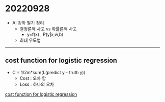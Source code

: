 # 20220928

- AI 강좌 필기 정리
    - 결정론적 사고 vs 확률론적 사고
        - y=f(x) , P(y|x;w,b)
    - 최대 우도법

---

## cost function for logistic regression 
- C = 1/2m*sum(L(predict y - truth y))
    - Cost : 오차 합 
    - Loss : 하나의 오차

[cost function for logistic regression](./imgs/cost-function-for-logistic-regression.jpeg)

